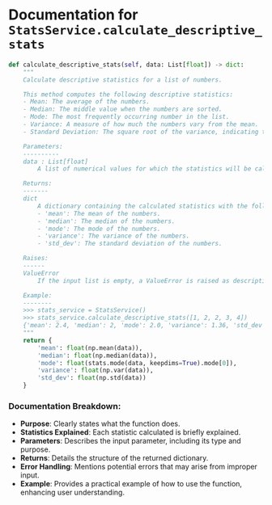 # Documentation for `StatsService.calculate_descriptive_stats`

```python
def calculate_descriptive_stats(self, data: List[float]) -> dict:
    """
    Calculate descriptive statistics for a list of numbers.

    This method computes the following descriptive statistics:
    - Mean: The average of the numbers.
    - Median: The middle value when the numbers are sorted.
    - Mode: The most frequently occurring number in the list.
    - Variance: A measure of how much the numbers vary from the mean.
    - Standard Deviation: The square root of the variance, indicating the dispersion of the dataset.

    Parameters:
    ----------
    data : List[float]
        A list of numerical values for which the statistics will be calculated.

    Returns:
    -------
    dict
        A dictionary containing the calculated statistics with the following keys:
        - 'mean': The mean of the numbers.
        - 'median': The median of the numbers.
        - 'mode': The mode of the numbers.
        - 'variance': The variance of the numbers.
        - 'std_dev': The standard deviation of the numbers.

    Raises:
    ------
    ValueError
        If the input list is empty, a ValueError is raised as descriptive statistics cannot be computed.

    Example:
    --------
    >>> stats_service = StatsService()
    >>> stats_service.calculate_descriptive_stats([1, 2, 2, 3, 4])
    {'mean': 2.4, 'median': 2, 'mode': 2.0, 'variance': 1.36, 'std_dev': 1.1661903789690605}
    """
    return {
        'mean': float(np.mean(data)),
        'median': float(np.median(data)),
        'mode': float(stats.mode(data, keepdims=True).mode[0]),
        'variance': float(np.var(data)),
        'std_dev': float(np.std(data))
    }
``` 

### Documentation Breakdown:
- **Purpose**: Clearly states what the function does.
- **Statistics Explained**: Each statistic calculated is briefly explained.
- **Parameters**: Describes the input parameter, including its type and purpose.
- **Returns**: Details the structure of the returned dictionary.
- **Error Handling**: Mentions potential errors that may arise from improper input.
- **Example**: Provides a practical example of how to use the function, enhancing user understanding.